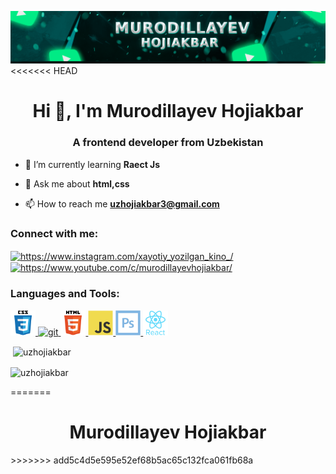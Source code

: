 ![logo](https://github.com/uzhojiakbar/uzhojiakbar/blob/master/banner.png)
<<<<<<< HEAD
<h1 align="center">Hi 👋, I'm Murodillayev Hojiakbar</h1>
<h3 align="center">A frontend developer from Uzbekistan</h3>

- 🌱 I’m currently learning **Raect Js**

- 💬 Ask me about **html,css**

- 📫 How to reach me **uzhojiakbar3@gmail.com**

<h3 align="left">Connect with me:</h3>
<p align="left">
<a href="https://instagram.com/https://www.instagram.com/xayotiy_yozilgan_kino_/" target="blank"><img align="center" src="https://raw.githubusercontent.com/rahuldkjain/github-profile-readme-generator/master/src/images/icons/Social/instagram.svg" alt="https://www.instagram.com/xayotiy_yozilgan_kino_/" height="30" width="40" /></a>
<a href="https://www.youtube.com/c/https://www.youtube.com/c/murodillayevhojiakbar/" target="blank"><img align="center" src="https://raw.githubusercontent.com/rahuldkjain/github-profile-readme-generator/master/src/images/icons/Social/youtube.svg" alt="https://www.youtube.com/c/murodillayevhojiakbar/" height="30" width="40" /></a>
</p>

<h3 align="left">Languages and Tools:</h3>
<p align="left"> <a href="https://www.w3schools.com/css/" target="_blank" rel="noreferrer"> <img src="https://raw.githubusercontent.com/devicons/devicon/master/icons/css3/css3-original-wordmark.svg" alt="css3" width="40" height="40"/> </a> <a href="https://git-scm.com/" target="_blank" rel="noreferrer"> <img src="https://www.vectorlogo.zone/logos/git-scm/git-scm-icon.svg" alt="git" width="40" height="40"/> </a> <a href="https://www.w3.org/html/" target="_blank" rel="noreferrer"> <img src="https://raw.githubusercontent.com/devicons/devicon/master/icons/html5/html5-original-wordmark.svg" alt="html5" width="40" height="40"/> </a> <a href="https://developer.mozilla.org/en-US/docs/Web/JavaScript" target="_blank" rel="noreferrer"> <img src="https://raw.githubusercontent.com/devicons/devicon/master/icons/javascript/javascript-original.svg" alt="javascript" width="40" height="40"/> </a> <a href="https://www.photoshop.com/en" target="_blank" rel="noreferrer"> <img src="https://raw.githubusercontent.com/devicons/devicon/master/icons/photoshop/photoshop-line.svg" alt="photoshop" width="40" height="40"/> </a> <a href="https://reactjs.org/" target="_blank" rel="noreferrer"> <img src="https://raw.githubusercontent.com/devicons/devicon/master/icons/react/react-original-wordmark.svg" alt="react" width="40" height="40"/> </a> </p>

<p>&nbsp;<img align="center" src="https://github-readme-stats.vercel.app/api?username=uzhojiakbar&show_icons=true&locale=en" alt="uzhojiakbar" /></p>

<p><img align="center" src="https://github-readme-streak-stats.herokuapp.com/?user=uzhojiakbar&" alt="uzhojiakbar" /></p>
=======

<h1 style="text-align:center;"> Murodillayev Hojiakbar </h1>
>>>>>>> add5c4d5e595e52ef68b5ac65c132fca061fb68a
